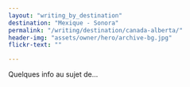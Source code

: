 ```yaml
---
layout: "writing_by_destination"
destination: "Mexique - Sonora"
permalink: "/writing/destination/canada-alberta/"
header-img: "assets/owner/hero/archive-bg.jpg"
flickr-text: ""

---
```


Quelques info au sujet de...